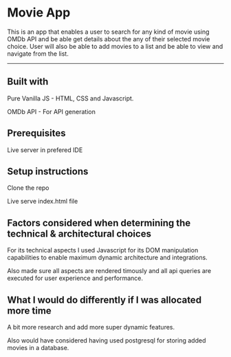 # Movie App
This is an app that enables a user to search for any kind of movie using OMDb API and be able get details about the any of their selected movie choice. User will also be able to add movies to a list and be able to view and navigate from the list.
_______________________________________________________________
## Built with
Pure Vanilla JS - HTML, CSS and Javascript.

OMDb API - For API generation

## Prerequisites
Live server in prefered IDE

## Setup instructions
Clone the repo

Live serve index.html file

## Factors considered when determining the technical & architectural choices
For its technical aspects I used Javascript for its DOM manipulation capabilities to enable maximum dynamic architecture and integrations.

Also made sure all aspects are rendered timously and all api queries are executed for user experience and performance.

## What I would do differently if I was allocated more time
A bit more research and add more super dynamic features. 

Also would have considered having used postgresql for storing added movies in a database.
